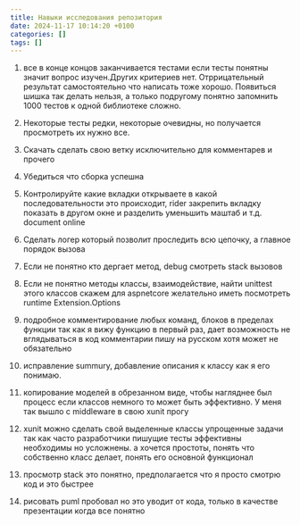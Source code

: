```yaml
---
title: Навыки исследования репозитория
date: 2024-11-17 10:14:20 +0100
categories: []
tags: []
---
```


1. все в конце концов заканчивается тестами если тесты понятны значит вопрос изучен.Других критериев нет. Отррицательный результат самостоятельно что написать тоже хорошо. Появиться шишка так делать нельзя, а только подругому понятно запомнить 1000 тестов к одной библиотеке сложно. 
1. Некоторые тесты редки, некоторые очевидны, но получается просмотреть их нужно все. 
1. Скачать сделать свою ветку  исключительно для комментарев и прочего
2. Убедиться что сборка успешна
3. Контролируйте какие вкладки открываете в какой последовательности  это происходит, rider закрепить вкладку показать в другом окне и  разделить уменьшить маштаб и т.д. document online
1. Сделать логер который позволит проследить всю цепочку, а главное порядок вызова
1. Если не понятно кто дергает метод, debug смотреть stack вызовов
1. Если не понятно методы классы, взаимодействие, найти unittest этого классов  скажем для aspnetcore желательно иметь посмотреть runtime Extension.Options
2. подробное комментирование любых команд, блоков в  пределах функции  так как я вижу функцию в первый раз, дает возможность не вглядываться в код
комментарии пишу на русском хотя может не обязательно
3. исправление summury, добавление описания к классу как я его понимаю.
4. копирование моделей в обрезанном виде, чтобы нагляднее был процесс
если классов немного то может быть эффективно. У меня так вышло с middleware
в свою xunit прогу
5. xunit можно сделать свой выделенные классы упрощенные задачи так как часто 
разработчики пишущие тесты эффективны необходимы но усложнены.
а хочется простоты, понять что собственно класс делает, понять  его основной функционал 

6. просмотр stack это понятно, предполагается что я просто смотрю код и это быстрее
7. рисовать puml пробовал но это уводит от кода, только в качестве презентации когда все понятно
 
